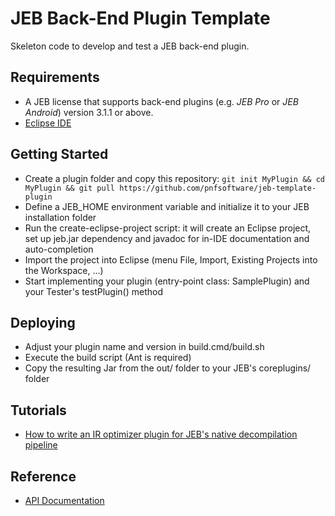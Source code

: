 # JEB Back-End Plugin Template

Skeleton code to develop and test a JEB back-end plugin.

## Requirements

- A JEB license that supports back-end plugins (e.g. *JEB Pro* or *JEB Android*) version 3.1.1 or above.
- [Eclipse IDE](https://www.eclipse.org/downloads/packages/release/2018-12/r/eclipse-ide-java-developers)

## Getting Started

- Create a plugin folder and copy this repository: `git init MyPlugin && cd MyPlugin && git pull https://github.com/pnfsoftware/jeb-template-plugin`
- Define a JEB_HOME environment variable and initialize it to your JEB installation folder
- Run the create-eclipse-project script: it will create an Eclipse project, set up jeb.jar dependency and javadoc for in-IDE documentation and auto-completion
- Import the project into Eclipse (menu File, Import, Existing Projects into the Workspace, ...)
- Start implementing your plugin (entry-point class: SamplePlugin) and your Tester's testPlugin() method

## Deploying

- Adjust your plugin name and version in build.cmd/build.sh
- Execute the build script (Ant is required)
- Copy the resulting Jar from the out/ folder to your JEB's coreplugins/ folder

## Tutorials

- [How to write an IR optimizer plugin for JEB's native decompilation pipeline](https://www.pnfsoftware.com/blog/jeb-native-pipeline-ir-optimizers-part-2/)

## Reference

- [API Documentation](https://www.pnfsoftware.com/jeb/apidoc/reference/packages.html)
